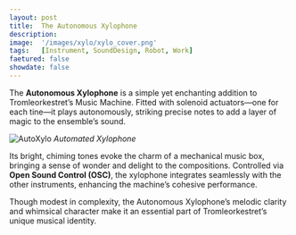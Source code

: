 ```yaml
---
layout: post
title:  The Autonomous Xylophone
description: 
image:  '/images/xylo/xylo_cover.png'
tags:   [Instrument, SoundDesign, Robot, Work]
faetured: false
showdate: false
---
```


The **Autonomous Xylophone** is a simple yet enchanting addition to Tromleorkestret’s Music Machine. Fitted with solenoid actuators—one for each tine—it plays autonomously, striking precise notes to add a layer of magic to the ensemble’s sound.


![AutoXylo]({{site.baseurl}}/images/xylo/xylo.gif)
*Automated Xylophone*


Its bright, chiming tones evoke the charm of a mechanical music box, bringing a sense of wonder and delight to the compositions. Controlled via **Open Sound Control (OSC)**, the xylophone integrates seamlessly with the other instruments, enhancing the machine’s cohesive performance.

Though modest in complexity, the Autonomous Xylophone’s melodic clarity and whimsical character make it an essential part of Tromleorkestret’s unique musical identity.